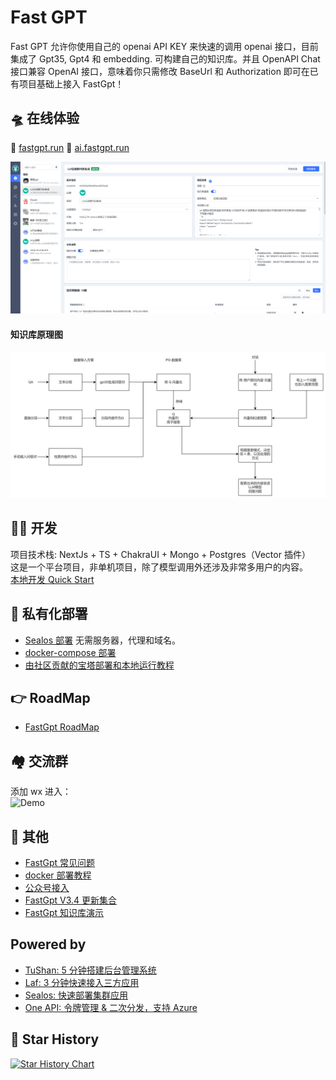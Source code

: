 # Fast GPT

Fast GPT 允许你使用自己的 openai API KEY 来快速的调用 openai 接口，目前集成了 Gpt35, Gpt4 和 embedding. 可构建自己的知识库。并且 OpenAPI Chat 接口兼容 OpenAI 接口，意味着你只需修改 BaseUrl 和 Authorization 即可在已有项目基础上接入 FastGpt！

## 🛸 在线体验

🎉 [fastgpt.run](https://fastgpt.run/)
🎉 [ai.fastgpt.run](https://ai.fastgpt.run/)

![Demo](docs/imgs/demo.png?raw=true 'demo')

#### 知识库原理图

![KBProcess](docs/imgs/KBProcess.jpg?raw=true 'KBProcess')

## 👨‍💻 开发

项目技术栈: NextJs + TS + ChakraUI + Mongo + Postgres（Vector 插件）  
这是一个平台项目，非单机项目，除了模型调用外还涉及非常多用户的内容。  
[本地开发 Quick Start](docs/dev/README.md)

## 🚀 私有化部署

- [Sealos 部署](https://sealos.io/docs/examples/ai-applications/install-fastgpt-on-desktop) 无需服务器，代理和域名。
- [docker-compose 部署](docs/deploy/docker.md)
- [由社区贡献的宝塔部署和本地运行教程](https://www.bilibili.com/video/BV1tV4y1y7Mj/?vd_source=92041a1a395f852f9d89158eaa3f61b4)

## :point_right: RoadMap

- [FastGpt RoadMap](https://kjqvjse66l.feishu.cn/docx/RVUxdqE2WolDYyxEKATcM0XXnte)

## 🏘️ 交流群

添加 wx 进入：  
![Demo](https://otnvvf-imgs.oss.laf.run/wx300.jpg)

## 👀 其他

- [FastGpt 常见问题](https://kjqvjse66l.feishu.cn/docx/HtrgdT0pkonP4kxGx8qcu6XDnGh)
- [docker 部署教程](https://www.bilibili.com/video/BV1jo4y147fT/)
- [公众号接入](https://www.bilibili.com/video/BV1xh4y1t7fy/)
- [FastGpt V3.4 更新集合](https://www.bilibili.com/video/BV1Lo4y147Qh/?vd_source=92041a1a395f852f9d89158eaa3f61b4)
- [FastGpt 知识库演示](https://www.bilibili.com/video/BV1Wo4y1p7i1/)

## Powered by

- [TuShan: 5 分钟搭建后台管理系统](https://github.com/msgbyte/tushan)
- [Laf: 3 分钟快速接入三方应用](https://github.com/labring/laf)
- [Sealos: 快速部署集群应用](https://github.com/labring/sealos)
- [One API: 令牌管理 & 二次分发，支持 Azure](https://github.com/songquanpeng/one-api)

## 🌟 Star History

[![Star History Chart](https://api.star-history.com/svg?repos=c121914yu/FastGPT&type=Date)](https://star-history.com/#c121914yu/FastGPT&Date)
